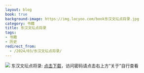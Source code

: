 ```yaml
---
layout: blog
book: true
background-image: https://img.locyoo.com/book东汉文坛点将录.jpg
category: 书籍
title: 东汉文坛点将录
tags:
- 书籍
- 历史
redirect_from:
  - /2024/03/东汉文坛点将录/
---
```

![](https://img.locyoo.com/book东汉文坛点将录.jpg)
东汉文坛点将录: <a name = "ref1" href="https://url18.ctfile.com/f/50983618-1268598379-afb7aa?p=3619">点击下载</a>，访问密码请点击右上方“关于”自行查看
